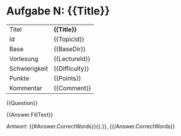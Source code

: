 # Aufgabe N: {{Title}}

|               |                |
|---------------|----------------|
| Titel         | **{{Title}}**  |
| Id            | {{TopicId}}    |
| Base          | {{BaseDir}}    |
| Vorlesung     | {{LectureId}}  |
| Schwierigkeit | {{Difficulty}} |
| Punkte        | {{Points}}     |
| Kommentar     | {{Comment}}    |

{{Question}}

{{Answer.FillText}}

*Antwort:* {{\#Answer.CorrectWords}}{{.}}, {{/Answer.CorrectWords}}
